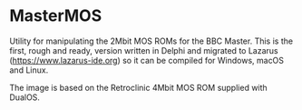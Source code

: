 # MasterMOS
Utility for manipulating the 2Mbit MOS ROMs for the BBC Master.
This is the first, rough and ready, version written in Delphi and migrated to Lazarus (https://www.lazarus-ide.org) so it can be compiled for Windows, macOS and Linux.

The image is based on the Retroclinic 4Mbit MOS ROM supplied with DualOS.

